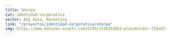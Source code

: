 ```yaml
---
title: Sherpa
cat: identidad-corporativa
sector: Big data, Marketing
link: "/proyectos/identidad-corporativa/sherpa"
img: https://www.datocms-assets.com/5249/1538153654-placeholder-710x475.png
---
```


